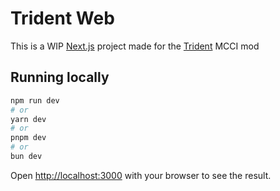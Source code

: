 # Trident Web

This is a WIP [Next.js](https://nextjs.org) project made for the [Trident](https://github.com/pe3ep/Trident) MCCI mod

## Running locally

```bash
npm run dev
# or
yarn dev
# or
pnpm dev
# or
bun dev
```

Open [http://localhost:3000](http://localhost:3000) with your browser to see the result.
